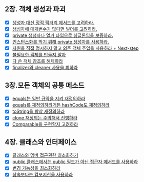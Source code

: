 ## 2장. 객체 생성과 파괴
- [x] [생성자 대신 정적 팩터리 메서드를 고려하라.](2장/Item01/생성자_대신_정적_팩터리_메서드를_고려하라.md)
- [x] [생성자에 매개변수가 많다면 빌더를 고려하라.](2장/Item02/생성자_매개변수가_많은_경우에_빌더_사용을_고려해_볼_것.md)
- [x] [private 생성자나 열거 타입으로 싱글톤임을 보증하라.](2장/item03/private_생성자나_열거_타입으로_싱글턴임을_보증하라.md)
- [x] [인스턴스화를 막기 위해 private 생성자를 사용하라.](2장/item04/private_생성자로_noninstantiability를_강제할_것.md)
- [x] [자원을 직접 명시하지 말고 의존 객체 주입을 사용하라 + Next-step ](2장/Item05/자원을_직접_명시하지_말고_의존_객체_주입을_사용하라.md)
- [x] [불필요한 객체를 만들지 말자](2장/Item06/불필요한_객체를_만들지_말자.md)
- [x] [다 쓴 객체 참조를 해제하라](2장/Item07/다_쓴_객체_참조를_해제하라.md)
- [x] [finalizer와 cleaner 사용을 피하라](2장/Item08/finalizer와_cleaner_사용을_피하라.md)
## 3장.모든 객체의 공통 메소드
- [x] [equals는 일반 규약을 지켜 재정의하라](3장/Item10/equals는_일반_규약을_지켜_재정의하라.md)
- [x] [equals를 재정의하려거든 hashCode도 재정의하라](3장/Item11/equals를_재정의하려거든_hashCode도_재정의하라.md)
- [x] [toString을 항상 재정의하라](3장/Item12/toString을_항상_재정의하라.md)
- [x] [clone 재정의는 주의해서 진행하라](3장/Item13/clone_재정의는_주의해서_진행하라.md)
- [x] [Comparable을 구현할지 고려하라](3장/Item14/Comparable을_구현할지_고려하라.md)
## 4장. 클래스와 인터페이스
- [x] [클래스와 멤버 접근권한 최소화하기](4장/클래스와_멤버_접근권한_최소화하기.md)
- [x] [public 클래스에서는 public 필드가 아닌 접근자 메서드를 사용하라](4장/Item16/public_클래스에서는_public_필드가_아닌_접근자_메서드를_사용하라.md)
- [x] [변경 가능성을 최소화하라](4장/Item17/변경_가능성을_최소화하라.md)
- [x] [상속보다는 컴포지션을 사용하라](4장/Item18/상속보다는_컴포지션을_사용하라.md)